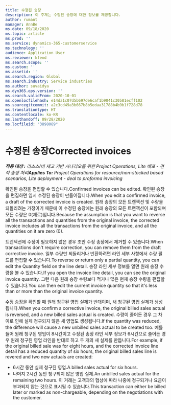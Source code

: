 ```yaml
---
title: 수정된 송장
description: 이 주제는 수정된 송장에 대한 정보를 제공합니다.
author: rumant
manager: AnnBe
ms.date: 09/18/2020
ms.topic: article
ms.prod: ''
ms.service: dynamics-365-customerservice
ms.technology: ''
audience: Application User
ms.reviewer: kfend
ms.search.scope: ''
ms.custom: ''
ms.assetid: ''
ms.search.region: Global
ms.search.industry: Service industries
ms.author: suvaidya
ms.dyn365.ops.version: ''
ms.search.validFrom: 2020-10-01
ms.openlocfilehash: e14da1c07d5b697de6caf1b9041c30581ecff102
ms.sourcegitcommit: a2c3cd49a3b667b8b5edaa31788b4b9b1f728d78
ms.translationtype: HT
ms.contentlocale: ko-KR
ms.lasthandoff: 09/28/2020
ms.locfileid: "3898089"
---
```

# <a name="corrected-invoices"></a><span data-ttu-id="b8c9f-103">수정된 송장</span><span class="sxs-lookup"><span data-stu-id="b8c9f-103">Corrected invoices</span></span>

<span data-ttu-id="b8c9f-104">_**적용 대상 :** 리소스/비 재고 기반 시나리오를 위한 Project Operations, Lite 배포 - 견적 송장 처리_</span><span class="sxs-lookup"><span data-stu-id="b8c9f-104">_**Applies To:** Project Operations for resource/non-stocked based scenarios, Lite deployment - deal to proforma invoicing_</span></span>

<span data-ttu-id="b8c9f-105">확인된 송장을 편집할 수 있습니다.</span><span class="sxs-lookup"><span data-stu-id="b8c9f-105">Confirmed invoices can be edited.</span></span> <span data-ttu-id="b8c9f-106">확인된 송장을 편집하면 임시 수정된 송장이 만들어집니다.</span><span class="sxs-lookup"><span data-stu-id="b8c9f-106">When you edit a confirmed invoice, a draft of the corrected invoice is created.</span></span> <span data-ttu-id="b8c9f-107">원래 송장의 모든 트랜잭션 및 수량을 되돌리려는 가정이기 때문에 이 수정된 송장에는 원래 송장의 모든 트랜잭션이 포함되며 모든 수량은 0(제로)입니다.</span><span class="sxs-lookup"><span data-stu-id="b8c9f-107">Because the assumption is that you want to reverse all the transactions and quantities from the original invoice, the corrected invoice includes all the transactions from the original invoice, and all the quantities on it are zero (0).</span></span>

<span data-ttu-id="b8c9f-108">트랜잭션에 수정이 필요하지 않은 경우 초안 수정 송장에서 제거할 수 있습니다.</span><span class="sxs-lookup"><span data-stu-id="b8c9f-108">When transactions don't require correction, you can remove them from the draft corrective invoice.</span></span> <span data-ttu-id="b8c9f-109">일부 수량만 되돌리거나 반환하려면 라인 세부 사항에서 수량 필드를 편집할 수 있습니다.</span><span class="sxs-lookup"><span data-stu-id="b8c9f-109">To reverse or return only a partial quantity, you can edit the Quantity field on the line detail.</span></span> <span data-ttu-id="b8c9f-110">송장 라인 세부 정보를 열면 원래 송장 수량을 볼 수 있습니다.</span><span class="sxs-lookup"><span data-stu-id="b8c9f-110">If you open the invoice line detail, you can see the original invoice quantity.</span></span> <span data-ttu-id="b8c9f-111">그런 다음 원래 송장 수량보다 적거나 많은 현재 송장 수량을 편집할 수 있습니다.</span><span class="sxs-lookup"><span data-stu-id="b8c9f-111">You can then edit the current invoice quantity so that it's less than or more than the original invoice quantity.</span></span>

<span data-ttu-id="b8c9f-112">수정 송장을 확인할 때 원래 청구된 영업 실제가 반대이며, 새 청구된 영업 실제가 생성됩니다.</span><span class="sxs-lookup"><span data-stu-id="b8c9f-112">When you confirm a corrective invoice, the original billed sales actual is reversed, and a new billed sales actual is created.</span></span> <span data-ttu-id="b8c9f-113">수량이 줄어든 경우 그 차이로 인해 실제 청구되지 않은 새 영업도 생성됩니다.</span><span class="sxs-lookup"><span data-stu-id="b8c9f-113">If the quantity was reduced, the difference will cause a new unbilled sales actual to be created too.</span></span> <span data-ttu-id="b8c9f-114">예를 들어 원래 청구된 영업이 8시간이고 수정된 송장 라인 세부 정보가 6시간으로 줄어든 경우 원래 청구된 영업 라인을 반대로 하고 두 개의 새 실제를 만듭니다.</span><span class="sxs-lookup"><span data-stu-id="b8c9f-114">For example, if the original billed sale was for eight hours, and the corrected invoice line detail has a reduced quantity of six hours, the original billed sales line is revered and two new actuals are created:</span></span>

- <span data-ttu-id="b8c9f-115">6시간 동안 실제 청구된 영업.</span><span class="sxs-lookup"><span data-stu-id="b8c9f-115">A billed sales actual for six hours.</span></span>
- <span data-ttu-id="b8c9f-116">나머지 2시간 동안 청구되지 않은 영업 실제.</span><span class="sxs-lookup"><span data-stu-id="b8c9f-116">An unbilled sales actual for the remaining two hours.</span></span> <span data-ttu-id="b8c9f-117">이 거래는 고객과의 협상에 따라 나중에 청구되거나 요금이 부과되지 않는 것으로 표시될 수 있습니다.</span><span class="sxs-lookup"><span data-stu-id="b8c9f-117">This transaction can either be billed later or marked as non-chargeable, depending on the negotiations with the customer.</span></span>

